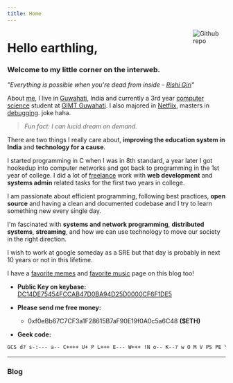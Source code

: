 ```yaml
---
title: Home
---
```


[<img src="/img/wiz.gif" style="max-width:15%;min-width:40px;float:right;" alt="Github repo" />](https://github.com/geekodour/)

# Hello earthling,

### Welcome to my little corner on the interweb.

*"Everything is possible when you're dead from inside - [Rishi Giri](https://github.com/CodeDotJS)"*

About [me](/img/me.jpg), I live in [Guwahati](https://upload.wikimedia.org/wikipedia/commons/thumb/0/0a/Guwahati_City.jpg/411px-Guwahati_City.jpg), India and currently a 3rd year [computer science](/img/compsci.png) student at [GIMT Guwahati](/img/weed.png).
I also majored in [Netflix](/img/netflix.jpg), masters in [debugging](/img/debug.jpg). joke haha.

> *Fun fact: I can lucid dream on demand.*

There are two things I really care about, **improving the education system in India** and **technology for a cause**.

I started programming in C when I was in 8th standard, a year later I got hookedup into computer networks and got back to programming in the 1st year of college.
I did a lot of [freelance](/img/freelance.jpg) work with **web development** and **systems admin** related tasks for the first two years in college.

I am passionate about efficient programming, following best practices, **open source** and having a clean and documented codebase and I try to learn something new every single day.

I'm fascinated with **systems and network programming**, **distributed systems**, **streaming**, and how we can use technology to move our society in the right direction.

I wish to work at google someday as a SRE but that day is probably in next 10 years or not in this lifetime.

I have a [favorite memes](/memes) and [favorite music](/music) page on this blog too!

- **Public Key on keybase:** [DC14DE75454FCCAB47D0BA94D25D0000CF6F1DE5](https://keybase.io/geekodour)

- **Please send me free money:**
  - 0xf0eBb67C7CF3a1F28615B7aF90E19f0A0c5a6C48 **($ETH)**
- **Geek code:**

```md
GCS d? s-:--- a-- C++++ U+ P L+++ E--- W+++ !N o-- K--? w O M V PS PE Y PGP t 5 X R tv b DI D G e h r? z
```


-------

### Blog
